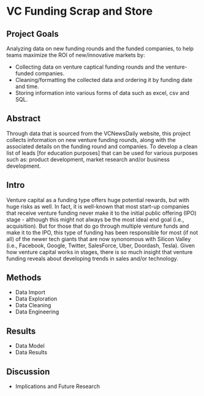 # VC Funding Scrap and Store

## Project Goals
Analyzing data on new funding rounds and the funded companies, to help teams maximize the ROI of new/innovative markets by:
- Collecting data on venture captical funding rounds and the venture-funded companies.
- Cleaning/formatting the collected data and ordering it by funding date and time.
- Storing information into various forms of data such as excel, csv and SQL.

## Abstract
Through data that is sourced from the VCNewsDaily website, this project collects information on new venture funding rounds, along with the associated details on the funding round and companies. To develop a clean list of leads [for education purposes] that can be used for various purposes such as: product development, market research and/or business development.

## Intro
Venture capital as a funding type offers huge potential rewards, but with huge risks as well. In fact, it is well-known that most start-up companies that receive venture funding never make it to the initial public offering (IPO) stage - although this might not always be the most ideal end goal (i.e., acquisition). But for those that do go through multiple venture funds and make it to the IPO, this type of funding has been responsible for most (if not all) of the newer tech giants that are now synonomous with Silicon Valley (i.e., Facebook, Google, Twitter, SalesForce, Uber, Doordash, Tesla). Given how venture capital works in stages, there is so much insight that venture funding reveals about developing trends in sales and/or technology. 

## Methods
- Data Import
- Data Exploration
- Data Cleaning
- Data Engineering

## Results
- Data Model
- Data Results

## Discussion
- Implications and Future Research
